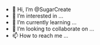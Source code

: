 - 👋 Hi, I’m @SugarCreate
- 👀 I’m interested in ...
- 🌱 I’m currently learning ...
- 💞️ I’m looking to collaborate on ...
- 📫 How to reach me ...

<!---
SugarCreate/SugarCreate is a ✨ special ✨ repository because its `README.md` (this file) appears on your GitHub profile.
You can click the Preview link to take a look at your changes.
--->
